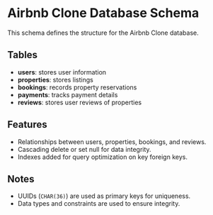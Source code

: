 # Airbnb Clone Database Schema

This schema defines the structure for the Airbnb Clone database.

## Tables

- **users**: stores user information
- **properties**: stores listings
- **bookings**: records property reservations
- **payments**: tracks payment details
- **reviews**: stores user reviews of properties

## Features

- Relationships between users, properties, bookings, and reviews.
- Cascading delete or set null for data integrity.
- Indexes added for query optimization on key foreign keys.

## Notes

- UUIDs (`CHAR(36)`) are used as primary keys for uniqueness.
- Data types and constraints are used to ensure integrity.
